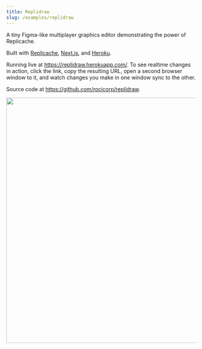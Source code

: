 ```yaml
---
title: Replidraw
slug: /examples/replidraw
---
```


A tiny Figma-like multiplayer graphics editor demonstrating the power of Replicache.

Built with [Replicache](https://replicache.dev), [Next.js](https://nextjs.org/), and [Heroku](https://heroku.com/).

Running live at https://replidraw.herokuapp.com/. To see realtime changes in action, click the link, copy the resulting URL, open a second browser window to it, and watch changes you make in one window sync to the other.

Source code at https://github.com/rocicorp/replidraw.

<p class="text--center">
  <img src="/img/setup/replidraw.webp" width="650"/>
</p>
